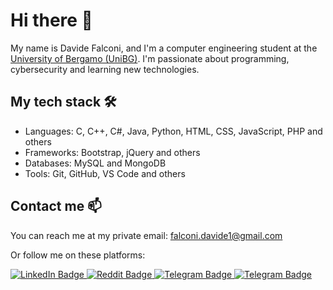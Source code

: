 # Hi there 👋

My name is Davide Falconi, and I'm a computer engineering student at the [University of Bergamo (UniBG)](https://www.unibg.it/). I'm passionate about programming, cybersecurity and learning new technologies.

## My tech stack 🛠️

- Languages: C, C++, C#, Java, Python, HTML, CSS, JavaScript, PHP and others
- Frameworks: Bootstrap, jQuery and others
- Databases: MySQL and MongoDB
- Tools: Git, GitHub, VS Code and others

## Contact me 📫

You can reach me at my private email: falconi.davide1@gmail.com

Or follow me on these platforms:

<div id="badges">
  <a href="https://www.linkedin.com/in/davidefalconi69/">
    <img src="https://img.shields.io/badge/LinkedIn-0072b1?style=for-the-badge&logo=linkedin&logoColor=white" alt="LinkedIn Badge"/>
  </a>
  <a href="https://www.reddit.com/user/DFalconD">
    <img src="https://img.shields.io/badge/Reddit-ff4500?style=for-the-badge&logo=reddit&logoColor=white" alt="Reddit Badge"/>
  </a>
  <a href="https://t.me/Davice">
    <img src="https://img.shields.io/badge/Telegram-2AABEE?style=for-the-badge&logo=telegram&logoColor=white" alt="Telegram Badge"/>
  </a>
  <a href="https://discord.com/users/217670495896731648">
    <img src="https://img.shields.io/badge/Discord-7289da?style=for-the-badge&logo=discord&logoColor=white" alt="Telegram Badge"/>
  </a>
</div>
